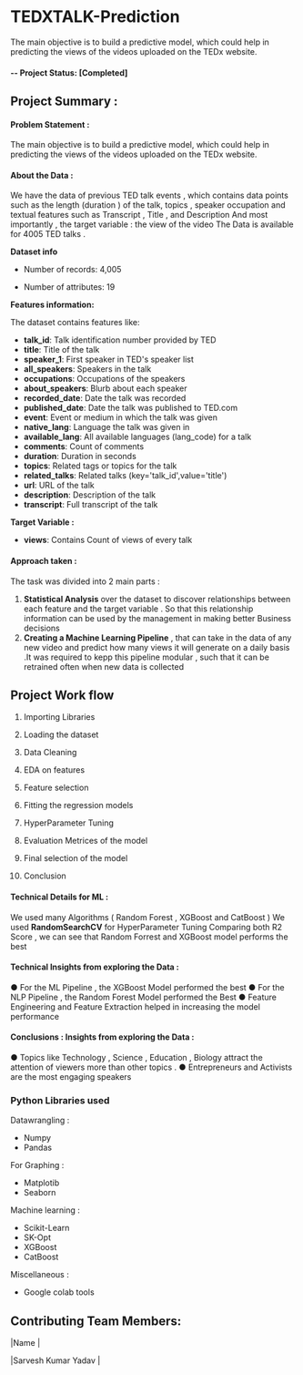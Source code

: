# TEDXTALK-Prediction
 The main objective is to build a predictive model, which could help in predicting the views of the videos uploaded on the TEDx website.
#### -- Project Status: [Completed]

## Project Summary :
#### Problem Statement : 
The main objective is to build a predictive model, which could help in predicting the views of the videos uploaded on the TEDx website.


#### About the Data :
We have the data of previous TED talk events , which contains data points such as the length
(duration ) of the talk, topics , speaker occupation
and textual features such as Transcript , Title , and Description
And most importantly , the target variable : the view of the video
The Data is available for 4005 TED talks .


**Dataset info**

* Number of records: 4,005

* Number of attributes: 19

**Features information:**

The dataset contains features like:
* **talk_id**: Talk identification number provided by TED
* **title**: Title of the talk
* **speaker_1**: First speaker in TED's speaker list
* **all_speakers**: Speakers in the talk
* **occupations**: Occupations of the speakers
* **about_speakers**: Blurb about each speaker
* **recorded_date**: Date the talk was recorded
* **published_date**: Date the talk was published to TED.com
* **event**: Event or medium in which the talk was given
* **native_lang**: Language the talk was given in
* **available_lang**: All available languages (lang_code) for a talk
* **comments**: Count of comments
* **duration**: Duration in seconds
* **topics**: Related tags or topics for the talk
* **related_talks**: Related talks (key='talk_id',value='title')
* **url**: URL of the talk
* **description**: Description of the talk
* **transcript**: Full transcript of the talk
 
**Target Variable :** 
 * **views**: Contains Count of views of every talk



#### Approach taken :
The task was divided into 2 main parts :
1. **Statistical Analysis** over the dataset to discover relationships between each feature and the
target variable . So that this relationship information can be used by the management in making
better Business decisions
2. **Creating a Machine Learning Pipeline** , that can take in the data of any new video and
predict how many views it will generate on a daily basis .It was required to kepp this pipeline
modular , such that it can be retrained often when new data is collected


**Project Work flow**
---

1. Importing Libraries

3. Loading the dataset

3. Data Cleaning

4. EDA on features

5. Feature selection

6. Fitting the regression models

7. HyperParameter Tuning

8. Evaluation Metrices of the model

9. Final selection of the model

10. Conclusion



#### Technical Details for ML : 
We used many Algorithms ( Random Forest , XGBoost and CatBoost )
We used **RandomSearchCV** for HyperParameter Tuning
Comparing both R2 Score , we can see that Random Forrest and XGBoost model performs the best


#### Technical Insights from exploring the Data :
● For the ML Pipeline , the XGBoost Model performed the best
● For the NLP Pipeline , the Random Forest Model performed the Best
● Feature Engineering and Feature Extraction helped in increasing the model performance


#### Conclusions : Insights from exploring the Data :
● Topics like Technology , Science , Education , Biology attract the attention of viewers
more than other topics .
● Entrepreneurs and Activists are the most engaging speakers


### Python Libraries used
Datawrangling : 
* Numpy
* Pandas

For Graphing : 
* Matplotib
* Seaborn 

Machine learning :
* Scikit-Learn
* SK-Opt
* XGBoost
* CatBoost

Miscellaneous :
* Google colab tools




## Contributing Team Members:

|Name     |  

|Sarvesh Kumar Yadav |

